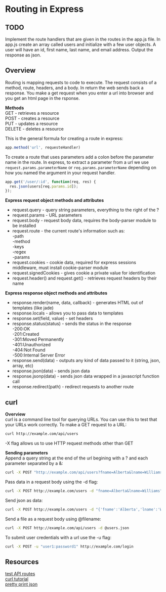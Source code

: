 # Routing in Express

## TODO
Implement the route handlers that are given in the routes in
the app.js file. In app.js create an array called users and
initialize with a few user objects. A user will have an id, first name, last name, and email address. Output the response as json.

## Overview
Routing is mapping requests to code to execute.  The request consists of a method, route, headers, and a body. In return the web sends back a response.  You make a get request when you enter a url into browser and you get an html page in the rsponse.  

**Methods**  
GET - retrieves a resource  
POST - creates a resource  
PUT - updates a resource  
DELETE - deletes a resource  

This is the general formula for creating a route in express:
```js
app.method('url', requesteHandler)
```

To create a route that uses parameters add a colon before the parameter name in the route. In express, to extract a parameter from a url we use `request.params.parameterName` or `req.params.parameterName` depending on how you named the argument in your request handler. 
```js
app.get('/user/:id', function(req, res) {
  res.json(users[req.params.id]);
});
```
**Express request object methods and attributes**

- request.query - query string parameters, everything to the right of the ?
- request.params - URL parameters
- request.body - request body data, requires the body-parser module to be installed
- request.route - the current route's information such as:  
 	-path  
  -method  
  -keys  
  -regex  
	-params  
- request.cookies - cookie data, required for express sessions middleware, must install cookie-parser module
- request.signedCookies - gives cookie a private value for identification
- request.header() and request.get() - retrieves request headers by their name

**Express response object methods and attributes**

- response.render(name, data, callback) - generates HTML out of templates (like jade)
- response.locals - allows you to pass data to templates
- response.set(field, value) - set headers
- response.status(status) - sends the status in the response  
	-200:OK  
	-201:Created  
	-301:Moved Permanently  
	-401:Unauthorized  
	-404:Not Found  
	-500:Internal Server Error  
- response.send(data) - outputs any kind of data passed to it (string, json, array, etc)
- response.json(data) - sends json data
- response.jsonp(data) - sends json data wrapped in a javascript function call
- response.redirect(path) - redirect requests to another route

## curl

**Overview**  
curl is a command line tool for querying URLs. You can use this to 
test that your URLs work correctly. 
To make  a GET request to a URL:
```bash
curl http://example.com/api/users
```
-X flag allows us to use HTTP request methods other than GET

**Sending parameters**  
Append a query string at the end of the url begining with a ? 
and each parameter separated by a &:
```bash
curl -X POST "http://example.com/api/users?fname=Alberta&lname=Williams"
```
Pass data in a request body using the -d flag:
```bash
curl -X POST http://example.com/users -d "fname=Alberta&lname=Williams"
```
Send json as data:
```bash
curl -X POST http://example.com/users -d "{'fname':'Alberta','lname':'Williams'}"
```
Send a file as a request body using @filename:
```bash
curl -X POST http://example.com/api/users -d @users.json 
```
To submit user credentials with a url use the -u flag:
```bash
curl -X POST -u "user1:password1" http://example.com/login
```

## Resources
[test API routes](https://www.getpostman.com/)  
[curl tutorial](http://conqueringthecommandline.com/book/curl)  
[pretty print json](http://benw.me/posts/colourized-pretty-printed-json-with-curl/)
